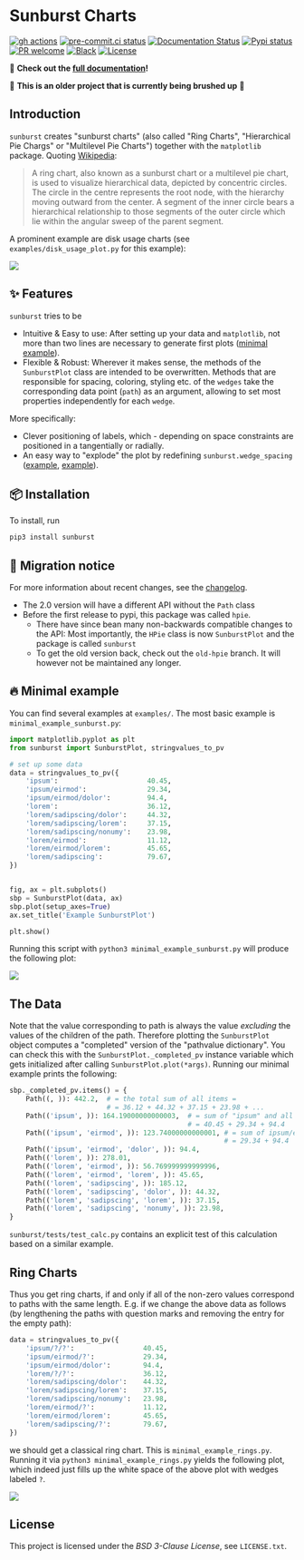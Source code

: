 # Sunburst Charts

[![gh actions](https://github.com/klieret/sunburst/actions/workflows/test.yaml/badge.svg)](https://github.com/klieret/sunburst/actions)
[![pre-commit.ci status](https://results.pre-commit.ci/badge/github/klieret/sunburst/master.svg)](https://results.pre-commit.ci/latest/github/klieret/sunburst/master)
[![Documentation Status](https://readthedocs.org/projects/sunburst/badge/?version=latest)](http://sunburst.readthedocs.io/en/latest/)
[![Pypi status](https://badge.fury.io/py/sunburst.svg)](https://pypi.org/project/sunburst/)
[![PR welcome](https://img.shields.io/badge/PR-Welcome-%23FF8300.svg)](https://git-scm.com/book/en/v2/GitHub-Contributing-to-a-Project)
[![Black](https://img.shields.io/badge/code%20style-black-000000.svg)](https://github.com/python/black)
[![License](https://img.shields.io/github/license/klieret/sunburst.svg)](https://github.com/klieret/sunburst/blob/master/LICENSE.txt)

🔖 **Check out the [full documentation](https://sunburst.readthedocs.io/en/latest/)!**

🚧 **This is an older project that is currently being brushed up** 🚧

## Introduction

`sunburst` creates "sunburst charts" (also called "Ring Charts", "Hierarchical Pie Chargs" or "Multilevel Pie Charts") together with the `matplotlib` package.
Quoting [Wikipedia](https://en.wikipedia.org/wiki/Pie_chart#Ring_chart_.2F_Sunburst_chart_.2F_Multilevel_pie_chart):

> A ring chart, also known as a sunburst chart or a multilevel pie
> chart, is used to visualize hierarchical data, depicted by concentric circles. The circle in the centre represents the root node, with the
> hierarchy moving outward from the center. A segment of the inner
> circle bears a hierarchical relationship to those segments of the
> outer circle which lie within the angular sweep of the parent segment.

A prominent example are disk usage charts (see
`examples/disk_usage_plot.py` for this example):

![](https://cloud.githubusercontent.com/assets/13602468/20408444/c8cb6a56-ad15-11e6-8f5c-1abef69dc551.png)

## ✨ Features

`sunburst` tries to be

-   Intuitive & Easy to use: After setting up your data and
    `matplotlib`, not more than two lines are necessary to generate
    first plots ([minimal
    example](https://github.com/klieret/sunburst/blob/master/examples/minimal_example_sunburst.py)).
-   Flexible & Robust: Wherever it makes sense, the methods of the
    `SunburstPlot` class are intended to be overwritten. Methods that
    are responsible for spacing, coloring, styling etc. of the `wedges`
    take the corresponding data point (`path`) as an argument, allowing to set most properties independently for each `wedge`.

More specifically:

-   Clever positioning of labels, which - depending on space constraints are positioned in a tangentially or radially.
-   An easy way to "explode" the plot by redefining
    `sunburst.wedge_spacing`
    ([example](https://github.com/klieret/sunburst/blob/master/examples/minimal_example_exploded.py),
    [example](https://github.com/klieret/sunburst/blob/master/examples/disk_usage_exploded.py)).

## 📦 Installation

To install, run

```bash
pip3 install sunburst
```

## 🚧 Migration notice

For more information about recent changes, see the [changelog](https://sunburst.readthedocs.io/en/latest/changelog.html).

* The 2.0 version will have a different API without the `Path` class
* Before the first release to pypi, this package was called `hpie`.
  * There have since bean many non-backwards compatible changes to the API: Most importantly, the `HPie` class is now `SunburstPlot` and the package is called `sunburst`
  * To get the old version back, check out the `old-hpie` branch. It will however not be maintained any longer.

## 🔥 Minimal example

You can find several examples at `examples/`. The most basic example is
`minimal_example_sunburst.py`:

```python
import matplotlib.pyplot as plt
from sunburst import SunburstPlot, stringvalues_to_pv

# set up some data
data = stringvalues_to_pv({
    'ipsum':                      40.45,
    'ipsum/eirmod':               29.34,
    'ipsum/eirmod/dolor':         94.4,
    'lorem':                      36.12,
    'lorem/sadipscing/dolor':     44.32,
    'lorem/sadipscing/lorem':     37.15,
    'lorem/sadipscing/nonumy':    23.98,
    'lorem/eirmod':               11.12,
    'lorem/eirmod/lorem':         45.65,
    'lorem/sadipscing':           79.67,
})


fig, ax = plt.subplots()
sbp = SunburstPlot(data, ax)
sbp.plot(setup_axes=True)
ax.set_title('Example SunburstPlot')

plt.show()
```

Running this script with `python3 minimal_example_sunburst.py` will
produce the following plot:

![](https://cloud.githubusercontent.com/assets/13602468/20408443/c8c8c1d4-ad15-11e6-86a6-868dc98e91d0.png)

## The Data

Note that the value corresponding to path is always the value
*excluding* the values of the children of the path. Therefore plotting
the `SunburstPlot` object computes a "completed" version of the
"pathvalue dictionary". You can check this with the
`SunburstPlot._completed_pv` instance variable which gets initialized
after calling `SunburstPlot.plot(*args)`. Running our minimal example
prints the following:

```python
sbp._completed_pv.items() = {
    Path((, )): 442.2,  # = the total sum of all items =
                        # = 36.12 + 44.32 + 37.15 + 23.98 + ...
    Path(('ipsum', )): 164.19000000000003,  # = sum of "ipsum" and all of its children =
                                            # = 40.45 + 29.34 + 94.4
    Path(('ipsum', 'eirmod', )): 123.74000000000001, # = sum of ipsum/eirmod and all of its children =
                                                     # = 29.34 + 94.4
    Path(('ipsum', 'eirmod', 'dolor', )): 94.4,
    Path(('lorem', )): 278.01,
    Path(('lorem', 'eirmod', )): 56.769999999999996,
    Path(('lorem', 'eirmod', 'lorem', )): 45.65,
    Path(('lorem', 'sadipscing', )): 185.12,
    Path(('lorem', 'sadipscing', 'dolor', )): 44.32,
    Path(('lorem', 'sadipscing', 'lorem', )): 37.15,
    Path(('lorem', 'sadipscing', 'nonumy', )): 23.98,
}
```

`sunburst/tests/test_calc.py` contains an explicit test of this
calculation based on a similar example.

## Ring Charts

Thus you get ring charts, if and only if all of the non-zero values
correspond to paths with the same length. E.g. if we change the above data as follows (by lengthening the paths with question marks and
removing the entry for the empty path):

```python
data = stringvalues_to_pv({
    'ipsum/?/?':                 40.45,
    'ipsum/eirmod/?':            29.34,
    'ipsum/eirmod/dolor':        94.4,
    'lorem/?/?':                 36.12,
    'lorem/sadipscing/dolor':    44.32,
    'lorem/sadipscing/lorem':    37.15,
    'lorem/sadipscing/nonumy':   23.98,
    'lorem/eirmod/?':            11.12,
    'lorem/eirmod/lorem':        45.65,
    'lorem/sadipscing/?':        79.67,
})
```

we should get a classical ring chart. This is
`minimal_example_rings.py`. Running it via
`python3 minimal_example_rings.py` yields the following plot, which
indeed just fills up the white space of the above plot with wedges
labeled `?`.

![](https://cloud.githubusercontent.com/assets/13602468/20408445/c8cdf4ec-ad15-11e6-9a10-2758c3469f9d.png)

## License

This project is licensed under the *BSD 3-Clause License*, see
`LICENSE.txt`.

